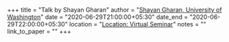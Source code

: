 +++
title = "Talk by Shayan Gharan"
author = "<a href="https://homes.cs.washington.edu/~shayan/" target="_blank">Shayan Gharan, University of Washington</a>"
date = "2020-06-29T21:00:00+05:30"
date_end = "2020-06-29T22:00:00+05:30"
location = "<a href="#">Location: Virtual Seminar</a>"
notes = ""
link_to_paper = ""
+++

